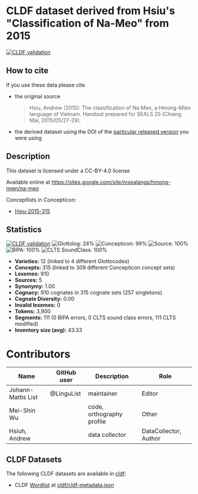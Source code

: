 # CLDF dataset derived from Hsiu's "Classification of Na-Meo" from 2015

[![CLDF validation](https://github.com/lexibank/hsiuhmongmien/workflows/CLDF-validation/badge.svg)](https://github.com/lexibank/hsiuhmongmien/actions?query=workflow%3ACLDF-validation)

## How to cite

If you use these data please cite
- the original source
  > Hsiu, Andrew (2015): The classification of Na Meo, a Hmong-Mien language of Vietnam. Handout prepared for SEALS 25 (Chiang Mai, 2015/05/27-29).
- the derived dataset using the DOI of the [particular released version](../../releases/) you were using

## Description


This dataset is licensed under a CC-BY-4.0 license

Available online at https://sites.google.com/site/msealangs/hmong-mien/na-meo


Conceptlists in Concepticon:
- [Hsiu-2015-315](https://concepticon.clld.org/contributions/Hsiu-2015-315)
## Statistics


[![CLDF validation](https://github.com/lexibank/hsiuhmongmien/workflows/CLDF-validation/badge.svg)](https://github.com/lexibank/hsiuhmongmien/actions?query=workflow%3ACLDF-validation)
![Glottolog: 24%](https://img.shields.io/badge/Glottolog-24%25-red.svg "Glottolog: 24%")
![Concepticon: 99%](https://img.shields.io/badge/Concepticon-99%25-brightgreen.svg "Concepticon: 99%")
![Source: 100%](https://img.shields.io/badge/Source-100%25-brightgreen.svg "Source: 100%")
![BIPA: 100%](https://img.shields.io/badge/BIPA-100%25-brightgreen.svg "BIPA: 100%")
![CLTS SoundClass: 100%](https://img.shields.io/badge/CLTS%20SoundClass-100%25-brightgreen.svg "CLTS SoundClass: 100%")

- **Varieties:** 12 (linked to 4 different Glottocodes)
- **Concepts:** 315 (linked to 309 different Concepticon concept sets)
- **Lexemes:** 910
- **Sources:** 5
- **Synonymy:** 1.00
- **Cognacy:** 910 cognates in 315 cognate sets (257 singletons)
- **Cognate Diversity:** 0.00
- **Invalid lexemes:** 0
- **Tokens:** 3,900
- **Segments:** 111 (0 BIPA errors, 0 CLTS sound class errors, 111 CLTS modified)
- **Inventory size (avg):** 43.33

# Contributors

Name | GitHub user | Description | Role
--- | --- | --- | ---
Johann-Mattis List | @LinguList | maintainer | Editor 
Mei-Shin Wu | | code, orthography profile | Other
Hsiuh, Andrew| | data collector | DataCollector, Author




## CLDF Datasets

The following CLDF datasets are available in [cldf](cldf):

- CLDF [Wordlist](https://github.com/cldf/cldf/tree/master/modules/Wordlist) at [cldf/cldf-metadata.json](cldf/cldf-metadata.json)